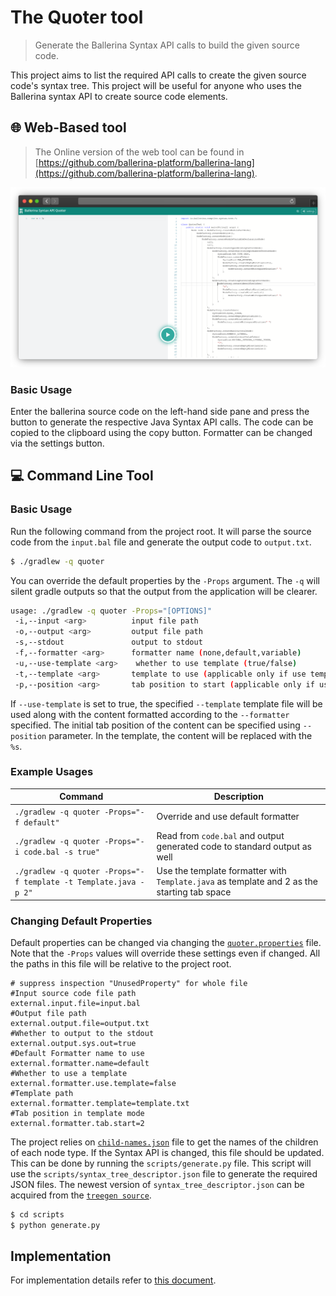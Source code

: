 # The Quoter tool

> Generate the Ballerina Syntax API calls to build the given source code.

This project aims to list the required API calls to create the given source code's syntax tree. 
This project will be useful for anyone who uses the Ballerina syntax API to create source code elements.

## 🌐 Web-Based tool

> The Online version of the web tool can be found in [https://github.com/ballerina-platform/ballerina-lang](https://github.com/ballerina-platform/ballerina-lang).

![Web tool screenshot](docs/web.png)

### Basic Usage

Enter the ballerina source code on the left-hand side pane and press the button to generate the respective Java Syntax 
API calls. The code can be copied to the clipboard using the copy button. Formatter can be changed via the settings button.

## 💻 Command Line Tool

### Basic Usage

Run the following command from the project root. It will parse the source code from the `input.bal` file and generate the 
output code to `output.txt`.

```bash
$ ./gradlew -q quoter
```

You can override the default properties by the `-Props` argument. 
The `-q` will silent gradle outputs so that the output from the application will be clearer.

```bash
usage: ./gradlew -q quoter -Props="[OPTIONS]"
 -i,--input <arg>          input file path
 -o,--output <arg>         output file path
 -s,--stdout               output to stdout
 -f,--formatter <arg>      formatter name (none,default,variable)
 -u,--use-template <arg>    whether to use template (true/false)
 -t,--template <arg>       template to use (applicable only if use template is true)
 -p,--position <arg>       tab position to start (applicable only if use template is true)
```

If `--use-template` is set to true, the specified `--template` template file will be used along with the content 
formatted according to the `--formatter` specified. The initial tab position of the content can be specified using `--position` 
parameter. In the template, the content will be replaced with the `%s`.

### Example Usages

| Command                                                      | Description                                                  |
| ------------------------------------------------------------ | ------------------------------------------------------------ |
| `./gradlew -q quoter -Props="-f default"`                       | Override and use default formatter                           |
| `./gradlew -q quoter -Props="-i code.bal -s true"`              | Read from `code.bal` and output generated code to standard output as well |
| `./gradlew -q quoter -Props="-f template -t Template.java -p 2"` | Use the template formatter with `Template.java` as template and 2 as the starting tab space |

### Changing Default Properties

Default properties can be changed via changing the [`quoter.properties`](src/main/resources/quoter.properties) file. 
Note that the `-Props` values will override these settings even if changed. All the paths in this file will be 
relative to the project root.

```properties
# suppress inspection "UnusedProperty" for whole file
#Input source code file path
external.input.file=input.bal
#Output file path
external.output.file=output.txt
#Whether to output to the stdout
external.output.sys.out=true
#Default Formatter name to use
external.formatter.name=default
#Whether to use a template
external.formatter.use.template=false
#Template path
external.formatter.template=template.txt
#Tab position in template mode
external.formatter.tab.start=2
```

The project relies on [`child-names.json`](src/main/resources/quoter.properties) file to get the names of the children 
of each node type. If the Syntax API is changed, this file should be updated.
 This can be done by running the `scripts/generate.py` file. This script will use the 
 `scripts/syntax_tree_descriptor.json` file to generate the required JSON files. 
 The newest version of `syntax_tree_descriptor.json` can be acquired from the 
 [`treegen source`](https://github.com/ballerina-platform/ballerina-lang/blob/master/compiler/ballerina-treegen/src/main/resources/syntax_tree_descriptor.json).

```bash
$ cd scripts
$ python generate.py
```

## Implementation

For implementation details refer to [this document](docs/Design.md).
